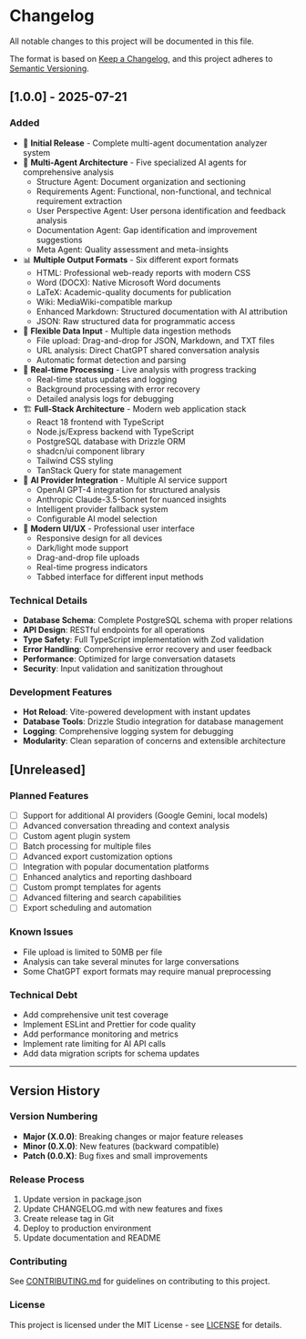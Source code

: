 # Changelog

All notable changes to this project will be documented in this file.

The format is based on [Keep a Changelog](https://keepachangelog.com/en/1.0.0/),
and this project adheres to [Semantic Versioning](https://semver.org/spec/v2.0.0.html).

## [1.0.0] - 2025-07-21

### Added
- 🎉 **Initial Release** - Complete multi-agent documentation analyzer system
- 🤖 **Multi-Agent Architecture** - Five specialized AI agents for comprehensive analysis
  - Structure Agent: Document organization and sectioning
  - Requirements Agent: Functional, non-functional, and technical requirement extraction
  - User Perspective Agent: User persona identification and feedback analysis
  - Documentation Agent: Gap identification and improvement suggestions
  - Meta Agent: Quality assessment and meta-insights
- 📊 **Multiple Output Formats** - Six different export formats
  - HTML: Professional web-ready reports with modern CSS
  - Word (DOCX): Native Microsoft Word documents
  - LaTeX: Academic-quality documents for publication
  - Wiki: MediaWiki-compatible markup
  - Enhanced Markdown: Structured documentation with AI attribution
  - JSON: Raw structured data for programmatic access
- 📁 **Flexible Data Input** - Multiple data ingestion methods
  - File upload: Drag-and-drop for JSON, Markdown, and TXT files
  - URL analysis: Direct ChatGPT shared conversation analysis
  - Automatic format detection and parsing
- 🎯 **Real-time Processing** - Live analysis with progress tracking
  - Real-time status updates and logging
  - Background processing with error recovery
  - Detailed analysis logs for debugging
- 🏗️ **Full-Stack Architecture** - Modern web application stack
  - React 18 frontend with TypeScript
  - Node.js/Express backend with TypeScript
  - PostgreSQL database with Drizzle ORM
  - shadcn/ui component library
  - Tailwind CSS styling
  - TanStack Query for state management
- 🔌 **AI Provider Integration** - Multiple AI service support
  - OpenAI GPT-4 integration for structured analysis
  - Anthropic Claude-3.5-Sonnet for nuanced insights
  - Intelligent provider fallback system
  - Configurable AI model selection
- 📱 **Modern UI/UX** - Professional user interface
  - Responsive design for all devices
  - Dark/light mode support
  - Drag-and-drop file uploads
  - Real-time progress indicators
  - Tabbed interface for different input methods

### Technical Details
- **Database Schema**: Complete PostgreSQL schema with proper relations
- **API Design**: RESTful endpoints for all operations
- **Type Safety**: Full TypeScript implementation with Zod validation
- **Error Handling**: Comprehensive error recovery and user feedback
- **Performance**: Optimized for large conversation datasets
- **Security**: Input validation and sanitization throughout

### Development Features
- **Hot Reload**: Vite-powered development with instant updates
- **Database Tools**: Drizzle Studio integration for database management
- **Logging**: Comprehensive logging system for debugging
- **Modularity**: Clean separation of concerns and extensible architecture

## [Unreleased]

### Planned Features
- [ ] Support for additional AI providers (Google Gemini, local models)
- [ ] Advanced conversation threading and context analysis
- [ ] Custom agent plugin system
- [ ] Batch processing for multiple files
- [ ] Advanced export customization options
- [ ] Integration with popular documentation platforms
- [ ] Enhanced analytics and reporting dashboard
- [ ] Custom prompt templates for agents
- [ ] Advanced filtering and search capabilities
- [ ] Export scheduling and automation

### Known Issues
- File upload is limited to 50MB per file
- Analysis can take several minutes for large conversations
- Some ChatGPT export formats may require manual preprocessing

### Technical Debt
- Add comprehensive unit test coverage
- Implement ESLint and Prettier for code quality
- Add performance monitoring and metrics
- Implement rate limiting for AI API calls
- Add data migration scripts for schema updates

---

## Version History

### Version Numbering
- **Major (X.0.0)**: Breaking changes or major feature releases
- **Minor (0.X.0)**: New features (backward compatible)
- **Patch (0.0.X)**: Bug fixes and small improvements

### Release Process
1. Update version in package.json
2. Update CHANGELOG.md with new features and fixes
3. Create release tag in Git
4. Deploy to production environment
5. Update documentation and README

### Contributing
See [CONTRIBUTING.md](CONTRIBUTING.md) for guidelines on contributing to this project.

### License
This project is licensed under the MIT License - see [LICENSE](LICENSE) for details.